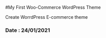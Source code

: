 

#My First Woo-Commerce WordPress Theme 

Create WorrdPress E-commerce theme 

### Date : 24/01/2021